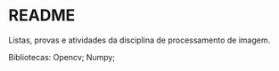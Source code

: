 # README

Listas, provas e atividades da disciplina de processamento de imagem.

Bibliotecas:
Opencv;
Numpy;
